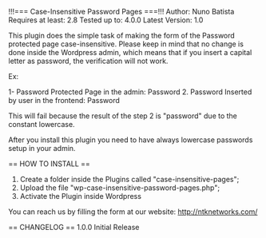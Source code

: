 !!!=== Case-Insensitive Password Pages ===!!!
Author: Nuno Batista
Requires at least: 2.8
Tested up to: 4.0.0
Latest Version: 1.0

This plugin does the simple task of making the form of the Password protected page case-insensitive.
Please keep in mind that no change is done inside the Wordpress admin, which means that if you insert a capital letter as password, the verification will not work.

Ex:

1- Password Protected Page in the admin: Password
2. Password Inserted by user in the frontend: Password

This will fail because the result of the step 2 is "password" due to the constant lowercase.

After you install this plugin you need to have always lowercase passwords setup in your admin.

== HOW TO INSTALL ==

1. Create a folder inside the Plugins called "case-insensitive-pages";
2. Upload the file "wp-case-insensitive-password-pages.php";
3. Activate the Plugin inside Wordpress

You can reach us by filling the form at our website: http://ntknetworks.com/

== CHANGELOG ==
1.0.0 
Initial Release
